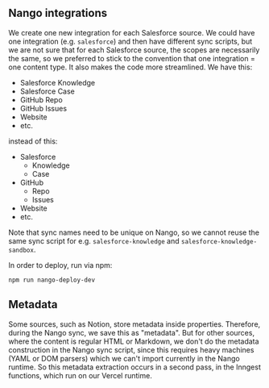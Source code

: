 ## Nango integrations

We create one new integration for each Salesforce source. We could have one integration (e.g. `salesforce`) and then have different sync scripts, but we are not sure that for each Salesforce source, the scopes are necessarily the same, so we preferred to stick to the convention that one integration = one content type. It also makes the code more streamlined. We have this:

- Salesforce Knowledge
- Salesforce Case
- GitHub Repo
- GitHub Issues
- Website
- etc.

instead of this:

- Salesforce
  - Knowledge
  - Case
- GitHub
  - Repo
  - Issues
- Website
- etc.

Note that sync names need to be unique on Nango, so we cannot reuse the same sync script for e.g. `salesforce-knowledge` and `salesforce-knowledge-sandbox`.

In order to deploy, run via npm:

```
npm run nango-deploy-dev
```

## Metadata

Some sources, such as Notion, store metadata inside properties. Therefore, during the Nango sync, we save this as "metadata". But for other sources, where the content is regular HTML or Markdown, we don't do the metadata construction in the Nango sync script, since this requires heavy machines (YAML or DOM parsers) which we can't import currently in the Nango runtime. So this metadata extraction occurs in a second pass, in the Inngest functions, which run on our Vercel runtime.
